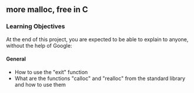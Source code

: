 ## more malloc, free in C

### Learning Objectives

At the end of this project, you are expected to be able to explain to anyone, without the help of Google:

#### General

- How to use the "exit" function
- What are the functions "calloc" and "realloc" from the standard library and how to use them
